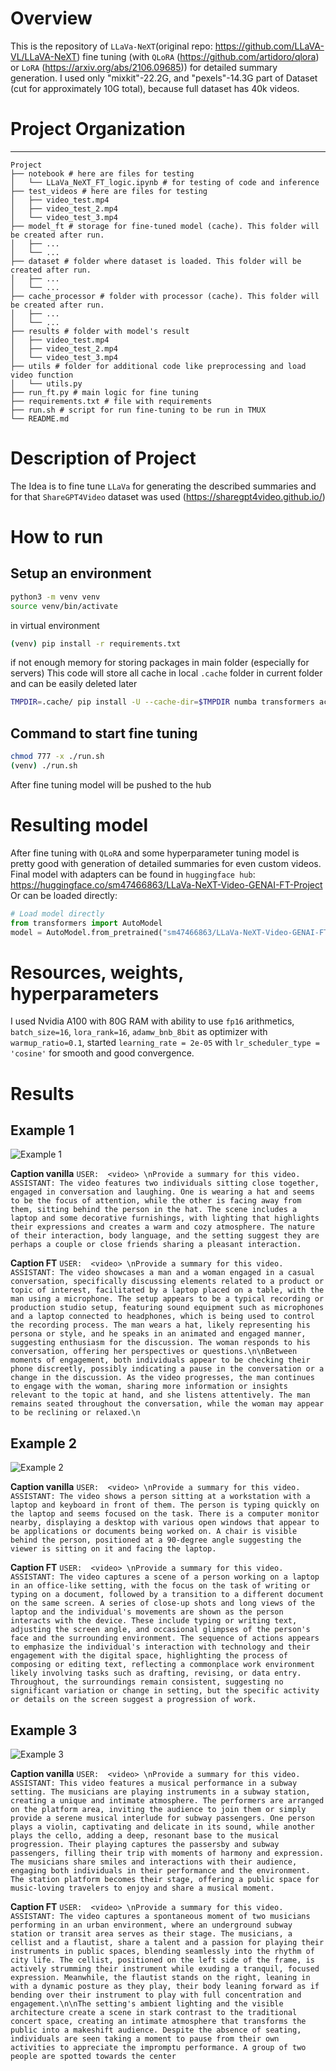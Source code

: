 # Overview
This is the repository of `LLaVa-NeXT`(original repo: https://github.com/LLaVA-VL/LLaVA-NeXT) fine tuning (with `QLoRA` (https://github.com/artidoro/qlora) or `LoRA` (https://arxiv.org/abs/2106.09685)) for detailed summary generation.
I used only "mixkit"-22.2G, and "pexels"-14.3G part of Dataset (cut for approximately 10G total), because full dataset has 40k videos.


# Project Organization
------------
```
Project
├── notebook # here are files for testing
│   └── LLaVa_NeXT_FT_logic.ipynb # for testing of code and inference
├── test_videos # here are files for testing
│   ├── video_test.mp4
│   ├── video_test_2.mp4
│   └── video_test_3.mp4
├── model_ft # storage for fine-tuned model (cache). This folder will be created after run.
│   ├── ...
│   └── ...
├── dataset # folder where dataset is loaded. This folder will be created after run.
│   ├── ...
│   └── ...
├── cache_processor # folder with processor (cache). This folder will be created after run.
│   ├── ...
│   └── ...
├── results # folder with model's result
│   ├── video_test.mp4
│   ├── video_test_2.mp4
│   └── video_test_3.mp4
├── utils # folder for additional code like preprocessing and load video function
│   └── utils.py
├── run_ft.py # main logic for fine tuning
├── requirements.txt # file with requirements
├── run.sh # script for run fine-tuning to be run in TMUX
└── README.md
```

# Description of Project
The Idea is to fine tune `LLaVa` for generating the described summaries and for that `ShareGPT4Video` dataset was used (https://sharegpt4video.github.io/)


# How to run
## Setup an environment 
```bash
python3 -m venv venv
source venv/bin/activate
```
in virtual environment
```bash
(venv) pip install -r requirements.txt
```

if not enough memory for storing packages in main folder (especially for servers)
This code will store all cache in local `.cache` folder in current folder and can be easily deleted later
```bash
TMPDIR=.cache/ pip install -U --cache-dir=$TMPDIR numba transformers accelerate ...
```

## Command to start fine tuning
```bash
chmod 777 -x ./run.sh
(venv) ./run.sh
```
After fine tuning model will be pushed to the hub


# Resulting model
After fine tuning with `QLoRA` and some hyperparameter tuning model is pretty good with generation of detailed summaries for even custom videos.
Final model with adapters can be found in `huggingface hub`: https://huggingface.co/sm47466863/LLaVa-NeXT-Video-GENAI-FT-Project
Or can be loaded directly:
```Python
# Load model directly
from transformers import AutoModel
model = AutoModel.from_pretrained("sm47466863/LLaVa-NeXT-Video-GENAI-FT-Project")
```

# Resources, weights, hyperparameters
I used Nvidia A100 with 80G RAM with ability to use `fp16` arithmetics, `batch_size=16`, `lora_rank=16`, `adamw_bnb_8bit` as optimizer with `warmup_ratio=0.1`, started `learning_rate = 2e-05` with `lr_scheduler_type = 'cosine'` for smooth and good convergence.

# Results

## Example 1
![Example 1](./results/test_video.gif)

**Caption vanilla**
```USER:  <video> \nProvide a summary for this video. ASSISTANT: The video features two individuals sitting close together, engaged in conversation and laughing. One is wearing a hat and seems to be the focus of attention, while the other is facing away from them, sitting behind the person in the hat. The scene includes a laptop and some decorative furnishings, with lighting that highlights their expressions and creates a warm and cozy atmosphere. The nature of their interaction, body language, and the setting suggest they are perhaps a couple or close friends sharing a pleasant interaction.```

**Caption FT**
```USER:  <video> \nProvide a summary for this video. ASSISTANT: The video showcases a man and a woman engaged in a casual conversation, specifically discussing elements related to a product or topic of interest, facilitated by a laptop placed on a table, with the man using a microphone. The setup appears to be a typical recording or production studio setup, featuring sound equipment such as microphones and a laptop connected to headphones, which is being used to control the recording process. The man wears a hat, likely representing his persona or style, and he speaks in an animated and engaged manner, suggesting enthusiasm for the discussion. The woman responds to his conversation, offering her perspectives or questions.\n\nBetween moments of engagement, both individuals appear to be checking their phone discreetly, possibly indicating a pause in the conversation or a change in the discussion. As the video progresses, the man continues to engage with the woman, sharing more information or insights relevant to the topic at hand, and she listens attentively. The man remains seated throughout the conversation, while the woman may appear to be reclining or relaxed.\n```

## Example 2
![Example 2](./results/test_video_2.gif)

**Caption vanilla**
```USER:  <video> \nProvide a summary for this video. ASSISTANT: The video shows a person sitting at a workstation with a laptop and keyboard in front of them. The person is typing quickly on the laptop and seems focused on the task. There is a computer monitor nearby, displaying a desktop with various open windows that appear to be applications or documents being worked on. A chair is visible behind the person, positioned at a 90-degree angle suggesting the viewer is sitting on it and facing the laptop.```

**Caption FT**
```USER:  <video> \nProvide a summary for this video. ASSISTANT: The video captures a scene of a person working on a laptop in an office-like setting, with the focus on the task of writing or typing on a document, followed by a transition to a different document on the same screen. A series of close-up shots and long views of the laptop and the individual's movements are shown as the person interacts with the device. These include typing or writing text, adjusting the screen angle, and occasional glimpses of the person's face and the surrounding environment. The sequence of actions appears to emphasize the individual's interaction with technology and their engagement with the digital space, highlighting the process of composing or editing text, reflecting a commonplace work environment likely involving tasks such as drafting, revising, or data entry. Throughout, the surroundings remain consistent, suggesting no significant variation or change in setting, but the specific activity or details on the screen suggest a progression of work.```

## Example 3
![Example 3](./results/test_video_3.gif)

**Caption vanilla**
```USER:  <video> \nProvide a summary for this video. ASSISTANT: This video features a musical performance in a subway setting. The musicians are playing instruments in a subway station, creating a unique and intimate atmosphere. The performers are arranged on the platform area, inviting the audience to join them or simply provide a serene musical interlude for subway passengers. One person plays a violin, captivating and delicate in its sound, while another plays the cello, adding a deep, resonant base to the musical progression. Their playing captures the passersby and subway passengers, filling their trip with moments of harmony and expression. The musicians share smiles and interactions with their audience, engaging both individuals in their performance and the environment. The station platform becomes their stage, offering a public space for music-loving travelers to enjoy and share a musical moment.```

**Caption FT**
```USER:  <video> \nProvide a summary for this video. ASSISTANT: The video captures a spontaneous moment of two musicians performing in an urban environment, where an underground subway station or transit area serves as their stage. The musicians, a cellist and a flautist, share a talent and a passion for playing their instruments in public spaces, blending seamlessly into the rhythm of city life. The cellist, positioned on the left side of the frame, is actively strumming their instrument while exuding a tranquil, focused expression. Meanwhile, the flautist stands on the right, leaning in with a dynamic posture as they play, their body leaning forward as if bending over their instrument to play with full concentration and engagement.\n\nThe setting's ambient lighting and the visible architecture create a scene in stark contrast to the traditional concert space, creating an intimate atmosphere that transforms the public into a makeshift audience. Despite the absence of seating, individuals are seen taking a moment to pause from their own activities to appreciate the impromptu performance. A group of two people are spotted towards the center```